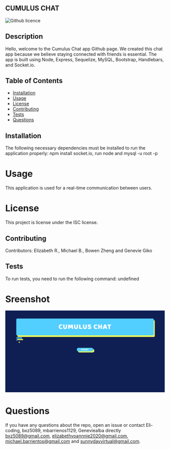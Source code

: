 
## CUMULUS CHAT
 
 ![Github licence](http://img.shields.io/badge/license-undefined-blue.svg)

## Description
Hello, welcome to the Cumulus Chat app Github page. We created this chat app because we believe staying connected with friends is essential. The app is built using Node, Express, Sequelize, MySQL, Bootstrap, Handlebars, and Socket.io.
## Table of Contents 
* [Installation](#installation)
* [Usage](#usage)
* [License](#license)
* [Contributing](#contributing)
* [Tests](#tests)
* [Questions](#questions)
## Installation
The following necessary dependencies must be installed to run the application properly: npm install socket.io, run node and mysql -u root -p
# Usage
​This application is used for a real-time communication between users. 
# License
This project is license under the ISC license.
## Contributing
​Contributors: Elizabeth R., Michael B., Bowen Zheng and Genevie Giko 
## Tests
To run tests, you need to run the following command: undefined

# Sreenshot 
![Cumulus](/utils/Cumulus1.png)
# Questions
If you have any questions about the repo, open an issue or contact Eli-coding, bxz5089, mbarrienos1129, Geneviealba directly bxz5089@gmail.com, elizabethyoannnie2020@gmail.com, michael.barrientos@gmail.com and sunnydayvirtual@gmail.com.
